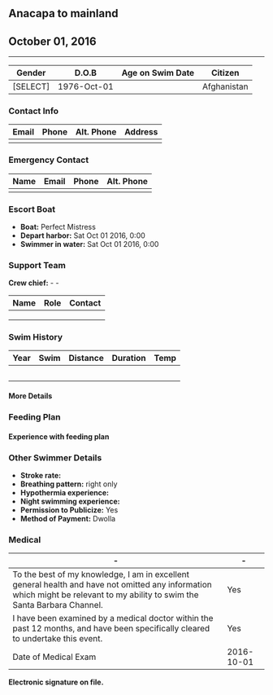 # 
## Anacapa to mainland
## October 01, 2016

---

Gender | D.O.B | Age on Swim Date | Citizen
------ | ----- | ---------------- | -------
[SELECT] | 1976-Oct-01 |  | Afghanistan

### Contact Info

Email | Phone | Alt. Phone | Address |
----- | ----- | ---------- | ------- |
 |  |  | 

### Emergency Contact

Name | Email | Phone | Alt. Phone |
---- | ----- | ----- | ---------- |
 |  |  | 

### Escort Boat

- **Boat:** Perfect Mistress
- **Depart harbor:** Sat Oct 01 2016, 0:00
- **Swimmer in water:** Sat Oct 01 2016, 0:00

### Support Team

**Crew chief:**  -  - 

Name | Role | Contact
---- | ---- | -------
 |  | 
 |  | 
 |  | 

### Swim History

Year | Swim | Distance | Duration | Temp
---- | ---- | -------- | -------- | ----
 |  |  |  | 
 |  |  |  | 
 |  |  |  | 
 |  |  |  | 
 |  |  |  | 

#### More Details



### Feeding Plan



#### Experience with feeding plan



### Other Swimmer Details

- **Stroke rate:** 
- **Breathing pattern:** right only
- **Hypothermia experience:** 
- **Night swimming experience:** 
- **Permission to Publicize:** Yes
- **Method of Payment:** Dwolla

### Medical

\-  |  \-
-- | --
To the best of my knowledge, I am in excellent general health and have not omitted any information which might be relevant to my ability to swim the Santa Barbara Channel. | Yes
I have been examined by a medical doctor within the past 12 months, and have been specifically cleared to undertake this event. | Yes
Date of Medical Exam | 2016-10-01

**Electronic signature on file.**
